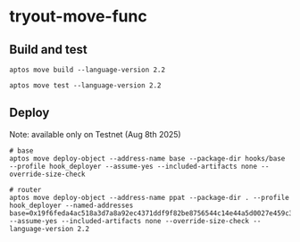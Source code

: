 # tryout-move-func
## Build and test
```
aptos move build --language-version 2.2

aptos move test --language-version 2.2
```

## Deploy
Note: available only on Testnet (Aug 8th 2025)

```
# base 
aptos move deploy-object --address-name base --package-dir hooks/base --profile hook_deployer --assume-yes --included-artifacts none --override-size-check

# router
aptos move deploy-object --address-name ppat --package-dir . --profile hook_deployer --named-addresses base=0x19f6feda4ac518a3d7a8a92ec4371ddf9f82be8756544c14e44a5d0027e459c3 --assume-yes --included-artifacts none --override-size-check --language-version 2.2
```